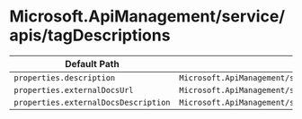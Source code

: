 # Microsoft.ApiManagement/service/apis/tagDescriptions

| Default Path | Alias |
|---|---|
| `properties.description` | `Microsoft.ApiManagement/service/apis/tagDescriptions/description` |
| `properties.externalDocsUrl` | `Microsoft.ApiManagement/service/apis/tagDescriptions/externalDocsUrl` |
| `properties.externalDocsDescription` | `Microsoft.ApiManagement/service/apis/tagDescriptions/externalDocsDescription` |

